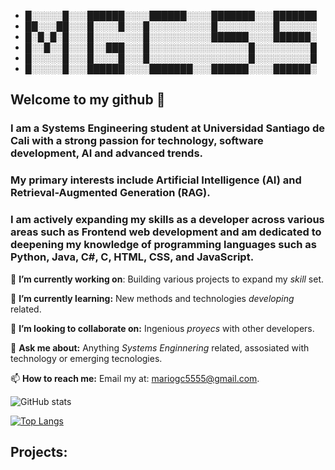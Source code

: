 - █░░░░░█░░░██████░░░░██████░░░░███████░░░███████
- ██░░░██░░░█░░░░█░░░█░░░░░░░░░░█░░░░░░░░░█░░░░░░
- █░█░█░█░░░█░░░░░░░░█░░░░░░░░░░██████░░░░██████░
- █░░█░░█░░░█░░███░░░█░░░░░░░░░░░░░░░░█░░░░░░░░░█
- █░░░░░█░░░█░░░░█░░░█░░░░░░░░░░░░░░░░█░░░░░░░░░█
- █░░░░░█░░░██████░░░░███████░░░██████░░░░██████░


## Welcome to my github 👋
### I am a Systems Engineering student at Universidad Santiago de Cali with a strong passion for technology, software development, AI and advanced trends. 

### My primary interests include Artificial Intelligence (AI) and Retrieval-Augmented Generation (RAG). 
### I am actively expanding my skills as a developer across various areas such as Frontend web development and am dedicated to deepening my knowledge of programming languages such as Python, Java, C#, C, HTML, CSS, and JavaScript.

 🔭 **I’m currently working on**: Building various projects to expand my *skill* set.
 
 🌱 **I’m currently learning:** New methods and technologies *developing* related.
 
 👯 **I’m looking to collaborate on:** Ingenious *proyecs* with other developers.
 
 💬 **Ask me about:** Anything *Systems Enginnering* related, assosiated with technology or emerging tecnologies.
 
 📫 **How to reach me:** Email my at: mariogc5555@gmail.com.

![GitHub stats](https://github-readme-stats.vercel.app/api?username=MarioGC55&show_icons=true&theme=transparent&bg_color=000000&text_color=ffa500&title_color=ffa500&icon_color=ffa500)

[![Top Langs](https://github-readme-stats.vercel.app/api/top-langs/?username=MarioGC55&layout=donut&show_icons=true&theme=gruvbox&bg_color=000000&text_color=ffa500&title_color=ffa500&icon_color=ffa500)](https://github.com/anuraghazra/github-readme-stats)

## Projects:
<!--
**mariogc55/MarioGC55** is a ✨ _special_ ✨ repository because its `README.md` (this file) appears on your GitHub profile.

Here are some ideas to get you started:

- 🔭 I’m currently working on ...
- 🌱 I’m currently learning ...
- 👯 I’m looking to collaborate on ...
- 🤔 I’m looking for help with ...
- 💬 Ask me about ...
- 📫 How to reach me: ...
- 😄 Pronouns: ...
- ⚡ Fun fact: ...
-->
